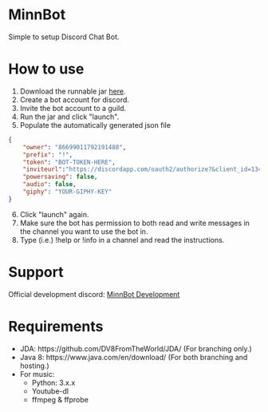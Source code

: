 # MinnBot
Simple to setup Discord Chat Bot.

# How to use

1. Download the runnable jar [here](https://www.dropbox.com/s/x4so9apyfojkmqk/jMinnBot4D-all.jar?dl=0).
2. Create a bot account for discord.
3. Invite the bot account to a guild.
4. Run the jar and click "launch".
5. Populate the automatically generated json file 
```json
{
    "owner": "86699011792191488",
    "prefix": "!",
    "token": "BOT-TOKEN-HERE",
    "inviteurl":"https://discordapp.com/oauth2/authorize?&client_id=13468425138731684&scope=bot&permissions=67108863",
    "powersaving": false,
    "audio": false,
    "giphy": "YOUR-GIPHY-KEY"
}
```
6. Click "launch" again.
7. Make sure the bot has permission to both read and write messages in the channel you want to use the bot in.
8. Type (i.e.) !help or !info in a channel and read the instructions.

# Support

Official development discord: [MinnBot Development](https://discord.gg/0mcttggeFpaqAWLI)

# Requirements

<ul>
<li>JDA: https://github.com/DV8FromTheWorld/JDA/ (For branching only.)</li>
<li>Java 8: https://www.java.com/en/download/ (For both branching and hosting.)</li>
<li>For music:<ul>
<li>Python: 3.x.x </li>
<li>Youtube-dl </li>
<li>ffmpeg & ffprobe</li></ul></li>
</ul>
